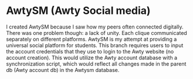 # AwtySM (Awty Social media)
I created AwtySM because I saw how my peers often connected digitally. There was one problem though: a lack of unity. Each clique communicated separately on different platforms. AwtySM is my attempt at providing a universal social platform for students. This branch requires users to input the account credentials that they use to login to the Awty website (no account creation). This would utilize the Awty account database with a synchronization script, which would reflect all changes made in the parent db (Awty account db) in the Awtysm database. 
